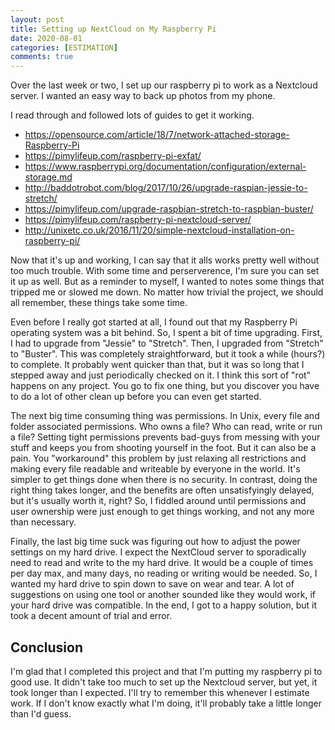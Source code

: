 ```yaml
---
layout: post
title: Setting up NextCloud on My Raspberry Pi
date: 2020-08-01
categories: [ESTIMATION]
comments: true
---
```


Over the last week or two, I set up our raspberry pi to work as a Nextcloud server. I wanted an easy way to back up photos from my phone.

I read through and followed lots of guides to get it working. 

- https://opensource.com/article/18/7/network-attached-storage-Raspberry-Pi
- https://pimylifeup.com/raspberry-pi-exfat/
- https://www.raspberrypi.org/documentation/configuration/external-storage.md
- http://baddotrobot.com/blog/2017/10/26/upgrade-raspian-jessie-to-stretch/
- https://pimylifeup.com/upgrade-raspbian-stretch-to-raspbian-buster/
- https://pimylifeup.com/raspberry-pi-nextcloud-server/
- http://unixetc.co.uk/2016/11/20/simple-nextcloud-installation-on-raspberry-pi/

Now that it's up and working, I can say that it alls works pretty well without too much trouble. With some time and perserverence, I'm sure you can set it up as well. But as a reminder to myself, I wanted to notes some things that tripped me or slowed me down. No matter how trivial the project, we should all remember, these things take some time.

Even before I really got started at all, I found out that my Raspberry Pi operating system was a bit behind. So, I spent a bit of time upgrading. First, I had to upgrade from "Jessie" to "Stretch". Then, I upgraded from "Stretch" to "Buster". This was completely straightforward, but it took a while (hours?) to complete. It probably went quicker than that, but it was so long that I stepped away and just periodically checked on it. I think this sort of "rot" happens on any project. You go to fix one thing, but you discover you have to do a lot of other clean up before you can even get started.

The next big time consuming thing was permissions. In Unix, every file and folder associated permissions. Who owns a file? Who can read, write or run a file? Setting tight permissions prevents bad-guys from messing with your stuff and keeps you from shooting yourself in the foot. But it can also be a pain. You "workaround" this problem by just relaxing all restrictions and making every file readable and writeable by everyone in the world. It's simpler to get things done when there is no security. In contrast, doing the right thing takes longer, and the benefits are often unsatisfyingly delayed, but it's usually worth it, right? So, I fiddled around until permissions and user ownership were just enough to get things working, and not any more than necessary.

Finally, the last big time suck was figuring out how to adjust the power settings on my hard drive. I expect the NextCloud server to sporadically need to read and write to the my hard drive. It would be a couple of times per day max, and many days, no reading or writing would be needed. So, I wanted my hard drive to spin down to save on wear and tear. A lot of suggestions on using one tool or another sounded like they would work, if your hard drive was compatible. In the end, I got to a happy solution, but it took a decent amount of trial and error.

## Conclusion

I'm glad that I completed this project and that I'm putting my raspberry pi to good use. It didn't take too much to set up the Nextcloud server, but yet, it took longer than I expected. I'll try to remember this whenever I estimate work. If I don't know exactly what I'm doing, it'll probably take a little longer than I'd guess.